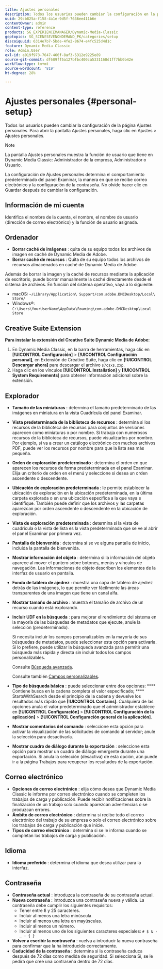 ```yaml
---
title: Ajustes personales
description: Todos los usuarios pueden cambiar la configuración en la pantalla Ajustes personales de Dynamic Media Classic.
uuid: 29cb825a-f158-4a1e-9d5f-7636ee411b6e
contentOwner: admin
content-type: reference
products: SG_EXPERIENCEMANAGER/Dynamic-Media-Classic
geptopics: SG_SCENESEVENONDEMAND_PK/categories/setup
discoiquuid: 6314e7b7-5bde-4fe2-8674-e4fc525d4d1c
feature: Dynamic Media Classic
role: Admin,User
exl-id: a019f973-7647-466f-8af3-5312e9225e89
source-git-commit: df689ff5a127bfbc400ca5331168d1ff7bb0b42e
workflow-type: tm+mt
source-wordcount: '819'
ht-degree: 28%

---
```


# Ajustes personales {#personal-setup}

Todos los usuarios pueden cambiar la configuración de la página Ajustes personales. Para abrir la pantalla Ajustes personales, haga clic en Ajustes > Ajustes personales.

>[!NOTE]
>
>La pantalla Ajustes personales muestra la función de usuario que tiene en Dynamic Media Classic: Administrador de la empresa, Administrador o Usuario.

La configuración de Ajustes personales determina el comportamiento predeterminado del panel Examinar, la manera en que se recibe correo electrónico y la configuración de la contraseña. No olvide hacer clic en Guardar después de cambiar la configuración.

## Información de mi cuenta

Identifica el nombre de la cuenta, el nombre, el nombre de usuario (dirección de correo electrónico) y la función de usuario asignada.

## Ordenador

* **Borrar caché de imágenes** : quita de su equipo todos los archivos de imagen en caché de Dynamic Media de Adobe.
* **Borrar caché de recursos** : Quita de su equipo todos los archivos de recursos almacenados en caché de Dynamic Media de Adobe.

Además de borrar la imagen y la caché de recursos mediante la aplicación de escritorio, puede borrar manualmente la caché directamente desde el sistema de archivos. En función del sistema operativo, vaya a lo siguiente:

* macOS: `~/Library/Application\ Support/com.adobe.DMCDesktop/Local\ Store/`
* Windows®: `C:\Users\YourUserName\AppData\Roaming\com.adobe.DMCDesktop\Local Store`

## Creative Suite Extension

**Para instalar la extensión del Creative Suite Dynamic Media de Adobe:**

1. En Dynamic Media Classic, en la barra de herramientas, haga clic en **[!UICONTROL Configuración]** > **[!UICONTROL Configuración personal]**, en Extensión de Creative Suite, haga clic en **[!UICONTROL Descargar ahora]** para descargar el archivo `s7csxs.zxp`.
1. Haga clic en los vínculos **[!UICONTROL Installation]** y **[!UICONTROL System Requirements]** para obtener información adicional sobre la extensión.

<!--    A readme file is included at the root of the unzipped file to provide you with additional information about the extension.

1. Depending on your installed operating system, do one of the following: -->

<!-- #### Windows

|If you are running|Do this|
|--- |--- |
|Adobe Illustrator 18 in Adobe Creative Cloud 2014|<ul><li>From the root of the unzipped folder, click CC-2014.</li><li>Depending on the bit version of Adobe Illustrator that you are using, click win32 or win64.</li><li>Click libraries > flame, and then copy `aflame.dll` to Adobe Illustrator's executable folder. For example, `C:\Program Files\Adobe\Adobe Illustrator CC 2014\Support Files\Contents\Windows`. </li></ul><br/>**Note**: This example path is for the 64-bit location; the 32-bit location may fall under Program Files (x86) instead. <br/><ul><li>Return to the same libraries folder, click flamingo, and then copy `aflamingo.dll` to the same Adobe Illustrator executable folder that you used in the previous step. </li><li>Return to the win32 or win64 folder that you selected in step 2, and then copy `AdobeS7FXGFileFormat.aip` to Adobe Illustrator's plug-ins folder. For example, `C:\Program Files\Adobe\Adobe Illustrator CC 2014\Plug-ins\Illustrator Formats`. </li></ul> <br/>**Note**: This example path is for the 64-bit location; the 32-bit location may fall under Program Files (x86) instead.|
|Adobe Illustrator 17 in Adobe Creative Cloud|<ul><li>From the root of the unzipped folder, click CC. </li><li>Depending on the bit version of Adobe Illustrator that you are using, click win32 or win64.</li><li> Copy `AdobeS7FXGFileFormat.aip` to Adobe Illustrator's plug-ins folder. For example, `C:\Program Files\Adobe\Adobe Illustrator CC (64 Bit)\Plug-ins\Illustrator Formats`.</li></ul><br/>**Note**: This example path is for the 64-bit location; the 32-bit location may fall under Program Files (x86) instead.|
|Adobe Illustrator 16 in Adobe Creative Suite 6|<ul><li>From the root of the unzipped folder, click 6.0. </li><li>Depending on the bit version of Adobe Illustrator that you are using, click win32 or win64. </li><li>Copy AdobeS7FXGFileFormat.aip to Adobe Illustrator's plug-ins folder. For example, `C:\Program Files\Adobe\Adobe Illustrator CS6 (64 Bit)\Plug-ins\Illustrator Formats`.</li></ul><br/>**Note**: This example path is for the 64-bit location; the 32-bit location may fall under Program Files (x86) instead.|

#### Mac

|If you are running|Do this|
|--- |--- |
|Adobe Illustrator 18 in Adobe Creative Cloud 2014|<ul><li>From the root of the unzipped folder, click CC-2014 > mac64.</li><li>Click libraries > flame, and then copy the `aflame.framework` folder to Adobe Illustrator package contents folder. For example, `/Applications/Adobe Illustrator CC 2014/ Illustrator.app/Contents/Frameworks/`. (To open Adobe Illustrator’s package contents folder, right-click on the Adobe illustrator CC 2014 icon and click Show Package Contents from context menu).</li><li>Return to the same libraries folder, click `flamingo`, and then copy the `aflamingo.framework` folder to the same Adobe Illustrator package contents folder that you used in the previous step.</li><li>Return to the mac64 folder that you selected in step 1, and then copy the `AdobeS7FXGFileFormat.aip` folder to Adobe Illustrator’s plug-in folder. For example, `/Applications/Adobe Illustrator CC 2014/Plug-ins/Illustrator Formats/`.</li></ul><br/>|
|Adobe Illustrator 17 in Adobe Creative Cloud|<ul><li>From the root of the unzipped folder, click CC > mac64</li><li>Copy the `AdobeS7FXGFileFormat.aip` folder to Adobe Illustrator’s plug-in folder. For example, `/Applications/Adobe Illustrator CC/Plug-ins/Illustrator Formats/`.</li></ul><br/>|
|Adobe Illustrator 16 in Adobe Creative Suite 6|<ul><li>From the root of the unzipped folder, click 6.0 > mac64</li><li>Copy the `AdobeS7FXGFileFormat.aip` folder to Adobe Illustrator’s plug-in folder. For example, `/Applications/Adobe Illustrator CS6/Plug-ins/Illustrator Formats/`.</li></ul>|

The plug-in is now available for you to use in Adobe Illustrator. -->

## Explorador

* **Tamaño de las miniaturas** : determina el tamaño predeterminado de las imágenes en miniatura en la vista Cuadrícula del panel Examinar.
* **Vista predeterminada de la biblioteca de recursos** : determina si los recursos de la biblioteca de recursos para conjuntos de versiones aparecen como miniaturas o por nombre. Si trabaja con numerosos recursos de la biblioteca de recursos, puede visualizarlos por nombre. Por ejemplo, si va a crear un catálogo electrónico con muchos archivos PDF, puede ver los recursos por nombre para que la lista sea más pequeña.
* **Orden de exploración predeterminado** : determina el orden en que aparecen los recursos de forma predeterminada en el panel Examinar. Elija un criterio de orden en el menú y seleccione si desea un orden ascendente o descendente.
* **Ubicación de exploración predeterminada** : le permite establecer la ubicación de exploración en la ubicación predeterminada, en la última carpeta explorada o en una ubicación específica a la que vaya e identifique. También puede definir que los archivos y las carpetas aparezcan por orden ascendente o descendente en la ubicación de exploración.
* **Vista de exploración predeterminada** : determina si la vista de cuadrícula o la vista de lista es la vista predeterminada que se ve al abrir el panel Examinar por primera vez.
* **Pantalla de bienvenida** : determina si se ve alguna pantalla de inicio, incluida la pantalla de bienvenida.
* **Mostrar información del objeto** : determina si la información del objeto aparece al mover el puntero sobre botones, menús y vínculos de navegación. Las informaciones de objeto describen los elementos de la interfaz de usuario en pantalla.
* **Fondo de tablero de ajedrez** : muestra una capa de tablero de ajedrez detrás de las imágenes, lo que permite ver fácilmente las áreas transparentes de una imagen que tiene un canal alfa.
* **Mostrar tamaño de archivo** : muestra el tamaño de archivo de un recurso cuando está explorando.
* **Incluir UDF en la búsqueda** : para mejorar el rendimiento del sistema en la mayoría de las búsquedas de metadatos que ejecute, anule la selección (predeterminado).

   Si necesita incluir los campos personalizables en la mayoría de sus búsquedas de metadatos, puede seleccionar esta opción para activarla. Si lo prefiere, puede utilizar la búsqueda avanzada para permitir una búsqueda más rápida y directa sin incluir todos los campos personalizables.

   Consulte [Búsqueda avanzada](searching-assets.md#conducting_an_advanced_search).

   Consulte también [Campos personalizables](application-setup.md#user_defined_fields).

* **Tipo de búsqueda básica** : puede seleccionar entre dos opciones:  **** Contiene busca en la cadena completa el valor especificado;  **** StartsWithSearch desde el principio de la cadena y devuelve los resultados más rápido que  **[!UICONTROL Contains]**. Cualquiera de las opciones anula el valor predeterminado que el administrador establece en **[!UICONTROL Configuración]** > **[!UICONTROL Configuración de la aplicación]** > **[!UICONTROL Configuración general de la aplicación]**.
* **Mostrar comentarios del comando** : seleccione esta opción para activar la visualización de las solicitudes de comando al servidor; anule la selección para desactivarla.
* **Mostrar cuadro de diálogo durante la exportación** : seleccione esta opción para mostrar un cuadro de diálogo emergente durante una exportación. Si anula la selección (desactiva) de esta opción, aún puede ir a la página Trabajos para recuperar los resultados de la exportación.

## Correo electrónico

* **Opciones de correo electrónico** : elija cómo desea que Dynamic Media Classic le informe por correo electrónico cuando se completen los trabajos de carga y publicación. Puede recibir notificaciones sobre la finalización de un trabajo solo cuando aparezcan advertencias o se produzcan errores.
* **Ámbito de correo electrónico** : determina si recibe todo el correo electrónico del trabajo de su empresa o solo el correo electrónico sobre los trabajos de carga y publicación que inicie.
* **Tipos de correo electrónico** : determina si se le informa cuando se completan los trabajos de carga y publicación.

## Idioma

* **Idioma preferido** : determina el idioma que desea utilizar para la interfaz.

## Contraseña

* **Contraseña actual** : introduzca la contraseña de su contraseña actual.
* **Nueva contraseña** : introduzca una contraseña nueva y válida. La contraseña debe cumplir los siguientes requisitos:
   * Tener entre 8 y 25 caracteres.
   * Incluir al menos una letra minúscula.
   * Incluir al menos una letra en mayúsculas.
   * Incluir al menos un número.
   * Incluir al menos uno de los siguientes caracteres especiales: `# $ & - _ : { }`
* **Volver a escribir la contraseña** : vuelva a introducir la nueva contraseña para confirmar que la ha introducido correctamente.
* **Caducidad de la contraseña** : determina si la contraseña caduca después de 72 días como medida de seguridad. Si selecciona Sí, se le pedirá que cree una contraseña dentro de 72 días.
